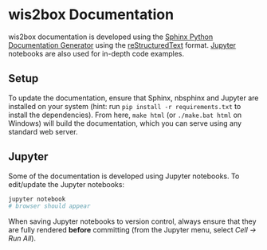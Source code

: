 # wis2box Documentation

wis2box documentation is developed using the [Sphinx Python Documentation Generator](https://www.sphinx-doc.org)
using the [reStructuredText](https://www.sphinx-doc.org/en/master/usage/restructuredtext/index.html)
format.  [Jupyter](https://jupyter.org) notebooks are also used for in-depth code examples.

## Setup
To update the documentation, ensure that Sphinx, nbsphinx and Jupyter are installed on your system (hint:
run `pip install -r requirements.txt` to install the dependencies).  From here, `make html` (or `./make.bat html` on Windows) will
build the documentation, which you can serve using any standard web server.

## Jupyter
Some of the documentation is developed using Jupyter notebooks.  To edit/update the Jupyter notebooks:

```bash
jupyter notebook
# browser should appear
```

When saving Jupyter notebooks to version control, always ensure that they are fully rendered
**before** committing (from the Jupyter menu, select *Cell -> Run All*).
